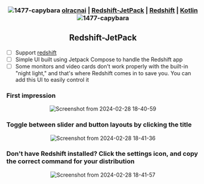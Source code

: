 <div align="center">

### ![1477-capybara](https://github.com/hispanicdevian/libreNMS-Guide/assets/135581442/4296fa98-e024-4ed7-9d23-8f414f94b5c0) [olracnai](https://github.com/olracnai) | [Redshift-JetPack](https://github.com/olracnai/redshift-jetpack) | [Redshift](http://jonls.dk/redshift/) | [Kotlin](https://kotlinlang.org/) ![1477-capybara](https://github.com/hispanicdevian/libreNMS-Guide/assets/135581442/4296fa98-e024-4ed7-9d23-8f414f94b5c0)

## Redshift-JetPack
</div>

- [ ] Support [redshift](http://jonls.dk/redshift/)
- [ ] Simple UI built using Jetpack Compose to handle the Redshift app
- [ ] Some monitors and video cards don't work properly with the built-in "night light," and that's where Redshift comes in to save you. You can add this UI to easily control it

### First impression
<div align="center">
  
![Screenshot from 2024-02-28 18-40-59](https://github.com/olracnai/redshift-jetpack/assets/135581442/27a3af97-1b17-4b50-9b37-6546b9ccd9e3)
</div>

### Toggle between slider and button layouts by clicking the title
<div align="center">

![Screenshot from 2024-02-28 18-41-36](https://github.com/olracnai/redshift-jetpack/assets/135581442/c9c3c797-a5b7-486d-91a4-0610403b836b)
</div>

### Don't have Redshift installed? Click the settings icon, and copy the correct command for your distribution
<div align="center">
  
![Screenshot from 2024-02-28 18-41-57](https://github.com/olracnai/redshift-jetpack/assets/135581442/b9f6e01c-1cd1-40ff-8ad6-47c78c5bccb1)
</div>
